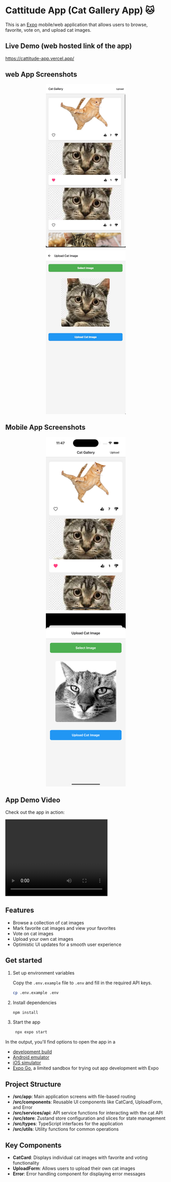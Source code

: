 # Cattitude App (Cat Gallery App) 🐱

This is an [Expo](https://expo.dev) mobile/web application that allows users to browse, favorite, vote on, and upload cat images.

## Live Demo (web hosted link of the app)

https://cattitude-app.vercel.app/

## web App Screenshots

<div style="display: flex; flex-direction: row; flex-wrap: wrap; gap: 10px; justify-content: center;">
  <img src="assets/screenshots/web/home-screen.png" width="250" alt="Home Screen"/>
  <img src="assets/screenshots/web/upload-screen.png" width="250" alt="Upload Screen"/>
</div>

## Mobile App Screenshots

<div style="display: flex; flex-direction: row; flex-wrap: wrap; gap: 10px; justify-content: center;">
  <img src="assets/screenshots/mobile/home-screen-m.png" width="250" alt="Home Screen"/>
  <img src="assets/screenshots/mobile/upload-screen-m.png" width="250" alt="Upload Screen"/>
</div>

## App Demo Video

Check out the app in action:

<video width="320" height="240" controls>
  <source src="assets/videos/mobile-app.mp4" type="video/mp4">
  Your browser does not support the video tag.
</video>

## Features

- Browse a collection of cat images
- Mark favorite cat images and view your favorites
- Vote on cat images
- Upload your own cat images
- Optimistic UI updates for a smooth user experience

## Get started

1. Set up environment variables

   Copy the `.env.example` file to `.env` and fill in the required API keys.

   ```bash
   cp .env.example .env
   ```

2. Install dependencies

   ```bash
   npm install
   ```

3. Start the app

   ```bash
    npx expo start
   ```

In the output, you'll find options to open the app in a

- [development build](https://docs.expo.dev/develop/development-builds/introduction/)
- [Android emulator](https://docs.expo.dev/workflow/android-studio-emulator/)
- [iOS simulator](https://docs.expo.dev/workflow/ios-simulator/)
- [Expo Go](https://expo.dev/go), a limited sandbox for trying out app development with Expo

## Project Structure

- **/src/app**: Main application screens with file-based routing
- **/src/components**: Reusable UI components like CatCard, UploadForm, and Error
- **/src/services/api**: API service functions for interacting with the cat API
- **/src/store**: Zustand store configuration and slices for state management
- **/src/types**: TypeScript interfaces for the application
- **/src/utils**: Utility functions for common operations

## Key Components

- **CatCard**: Displays individual cat images with favorite and voting functionality
- **UploadForm**: Allows users to upload their own cat images
- **Error**: Error handling component for displaying error messages
